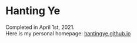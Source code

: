 # Hanting Ye

Completed in April 1st, 2021.  
Here is my personal homepage: [hantingye.github.io](https://hantingye.github.io/)
